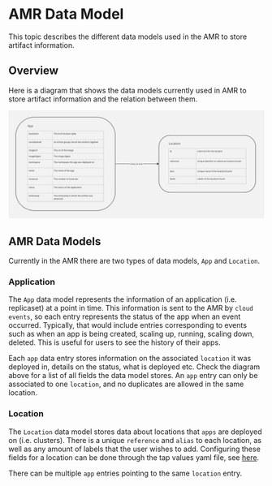 # AMR Data Model

This topic describes the different data models used in the AMR to store artifact information.

## <a id='overview'></a> Overview

Here is a diagram that shows the data models currently used in AMR to store artifact information and the relation between them.

![Diagram of the AMR Data Models](images/AMR-data-model.jpg)

## AMR Data Models

Currently in the AMR there are two types of data models, `App` and `Location`.

### Application

The `App` data model represents the information of an application (i.e. replicaset) at a point in time. 
This information is sent to the AMR by `cloud events`, so each entry represents the status of the app when an event occurred.
Typically, that would include entries corresponding to events such as when an app is being created, scaling up, running, scaling down, deleted.
This is useful for users to see the history of their apps. 

Each `app` data entry stores information on the associated `location` it was deployed in, details on the status, what is deployed etc. Check the diagram above for a list of all fields the data model stores.
An `app` entry can only be associated to one `location`, and no duplicates are allowed in the same location.

### Location

The `Location` data model stores data about locations that `apps` are deployed on (i.e. clusters). 
There is a unique `reference` and `alias` to each location, as well as any amount of labels that the user wishes to add. 
Configuring these fields for a location can be done through the tap values yaml file, see [here](link).

There can be multiple `app` entries pointing to the same `location` entry.